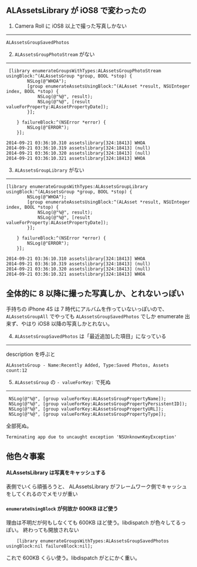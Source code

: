 ALAssetsLibrary が iOS8 で変わったの
---

1. Camera Roll に iOS8 以上で撮った写真しかない
---

`ALAssetsGroupSavedPhotos`

2. `ALAssetsGroupPhotoStream` がない
---

```objc
 [library enumerateGroupsWithTypes:ALAssetsGroupPhotoStream usingBlock:^(ALAssetsGroup *group, BOOL *stop) {
        NSLog(@"WHOA");
        [group enumerateAssetsUsingBlock:^(ALAsset *result, NSUInteger index, BOOL *stop) {
            NSLog(@"%@", result);
            NSLog(@"%@", [result valueForProperty:ALAssetPropertyDate]);
        }];
        
    } failureBlock:^(NSError *error) {
        NSLog(@"ERROR");
    }];
```

```
2014-09-21 03:36:10.310 assetslibrary[324:18413] WHOA
2014-09-21 03:36:10.319 assetslibrary[324:18413] (null)
2014-09-21 03:36:10.320 assetslibrary[324:18413] (null)
2014-09-21 03:36:10.321 assetslibrary[324:18413] WHOA
```

3. `ALAssetsGroupLibrary` がない
---

```objc
[library enumerateGroupsWithTypes:ALAssetsGroupLibrary usingBlock:^(ALAssetsGroup *group, BOOL *stop) {
        NSLog(@"WHOA");
        [group enumerateAssetsUsingBlock:^(ALAsset *result, NSUInteger index, BOOL *stop) {
            NSLog(@"%@", result);
            NSLog(@"%@", [result valueForProperty:ALAssetPropertyDate]);
        }];
        
    } failureBlock:^(NSError *error) {
        NSLog(@"ERROR");
    }];
```

```
2014-09-21 03:36:10.310 assetslibrary[324:18413] WHOA
2014-09-21 03:36:10.319 assetslibrary[324:18413] (null)
2014-09-21 03:36:10.320 assetslibrary[324:18413] (null)
2014-09-21 03:36:10.321 assetslibrary[324:18413] WHOA
```

全体的に 8 以降に撮った写真しか、とれないっぽい
---

手持ちの iPhone 4S は 7 時代にアルバムを作っていないっぽいので、 `ALAssetsGroupAll` でやっても `ALAssetsGroupSavedPhotos` でしか enumerate 出来ず、やはり iOS8 以降の写真しかとれない。

4. `ALAssetsGroupSavedPhotos` は「最近追加した項目」になっている
---

description を呼ぶと

```
ALAssetsGroup - Name:Recently Added, Type:Saved Photos, Assets count:12
```

5. `ALAssetsGroup` の `- valueForKey:` で死ぬ
---

```objc
 NSLog(@"%@", [group valueForKey:ALAssetsGroupPropertyName]);
 NSLog(@"%@", [group valueForKey:ALAssetsGroupPropertyPersistentID]);
 NSLog(@"%@", [group valueForKey:ALAssetsGroupPropertyURL]);
 NSLog(@"%@", [group valueForKey:ALAssetsGroupPropertyType]);
```

全部死ぬ。 

```
Terminating app due to uncaught exception 'NSUnknownKeyException'
```

他色々事案
---

#### ALAssetsLibrary は写真をキャッシュする

表側でいくら頑張ろうと、 ALAssetsLibrary がフレームワーク側でキャッシュをしてくれるのでメモリが重い

#### `enumerateUsingBlock` が何故か 600KB ほど使う

理由は不明だが何もしなくても 600KB ほど使う。libdispatch が色々してるっぽい。
終わっても開放されない

```objc
    [library enumerateGroupsWithTypes:ALAssetsGroupSavedPhotos usingBlock:nil failureBlock:nil];
```

これで 600KB くらい使う。libdispatch がとにかく重い。
